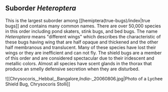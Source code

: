 ## Suborder *Heteroptera*

This is the largest suborder among [[hemiptera(true-bugs)/index|true bugs]] and contains many common names. There are over 50,000 species in this order including pond skaters, stink bugs, and bed bugs. The name *Heteroptera* means "different wings" which describes the characteristic of these bugs having wing that are half opaque and thickened and the other half membranous and translucent. Many of these species have lost their wings or they are inefficient and can not fly.  The shield bugs are a member of this order and are considered spectacular due to their iridescent and metallic colors. Almost all species have scent glands in the thorax that produce an smelly defensive secretion when they are disturbed. 

![[Chrysocoris,_Hebbal,_Bangalore,_India_-_20060806.jpg|Photo of a Lychee Shield Bug, Chrysocoris Stolli]]









